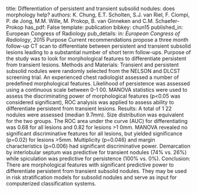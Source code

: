 title: Differentiation of persistent and transient subsolid nodules: does morphology help?
authors: K. Chung, E.T. Scholten, S.J. van Riel, F. Ciompi, P. de Jong, M.M. Wille, M. Prokop, B. van Ginneken and C.M. Schaefer-Prokop
has_pdf: False
template: publication
bibkey: chun15
published_in: European Congress of Radiology
pub_details: in: <i>European Congress of Radiology</i>, 2015
Purpose Current recommendations propose a three month follow-up CT scan to differentiate between persistent and transient subsolid lesions leading to a substantial number of short term follow-ups. Purpose of the study was to look for morphological features to differentiate persistent from transient lesions. Methods and Materials: Transient and persistent subsolid nodules were randomly selected from the NELSON and DLCST screening trial. An experienced chest radiologist assessed a number of predefined morphological features. Likelihood of persistence was assessed using a continuous scale between 0-1 00. MANOVA statistics were used to assess the discriminating power of morphological features (p<0.05 was considered significant), ROC analysis was applied to assess ability to differentiate persistent from transient lesions. Results: A total of 1 22 nodules were assessed (median 9.7mm). Size distribution was equivalent for the two groups. The ROC area under the curve (AUC) for differentiating was 0.68 for all lesions and 0.82 for lesions >1 0mm. MANOVA revealed no significant discriminative features for all lesions, but yielded significance (p=0.02) for lesions >5mm. Multiplicity (p=0.046) and margin characteristics (p=0.006) had significant discriminative power. Demarcation by interlobular septum was predictive for transient nodules (74% vs. 26%) while spiculation was predictive for persistence (100% vs. 0%). Conclusion: There are morphological features with significant predictive power to differentiate persistent from transient subsolid nodules. They may be used in risk stratification models for subsolid nodules and serve as input for computerized classification systems.

